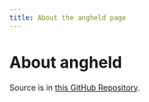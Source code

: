 ```yaml
---
title: About the angheld page
---
```


# About angheld

Source is in [this GitHub Repository](https://github.com/angheld/angheld.github.io).
